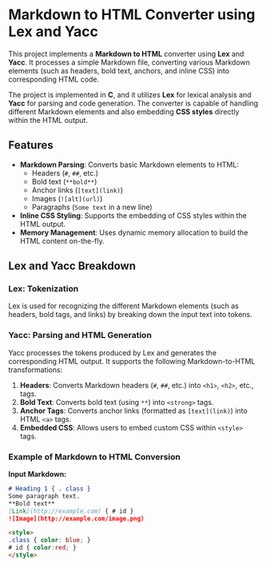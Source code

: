# Markdown to HTML Converter using Lex and Yacc

This project implements a **Markdown to HTML** converter using **Lex** and **Yacc**. It processes a simple Markdown file, converting various Markdown elements (such as headers, bold text, anchors, and inline CSS) into corresponding HTML code.

The project is implemented in **C**, and it utilizes **Lex** for lexical analysis and **Yacc** for parsing and code generation. The converter is capable of handling different Markdown elements and also embedding **CSS styles** directly within the HTML output.

## Features

- **Markdown Parsing**: Converts basic Markdown elements to HTML:
  - Headers (`#`, `##`, etc.)
  - Bold text (`**bold**`)
  - Anchor links (`[text](link)`)
  - Images (`![alt](url)`)
  - Paragraphs (`Some text` in a new line)
- **Inline CSS Styling**: Supports the embedding of CSS styles within the HTML output.
- **Memory Management**: Uses dynamic memory allocation to build the HTML content on-the-fly.
  
## Lex and Yacc Breakdown

### Lex: Tokenization
Lex is used for recognizing the different Markdown elements (such as headers, bold tags, and links) by breaking down the input text into tokens.

### Yacc: Parsing and HTML Generation
Yacc processes the tokens produced by Lex and generates the corresponding HTML output. It supports the following Markdown-to-HTML transformations:
1. **Headers**: Converts Markdown headers (`#`, `##`, etc.) into `<h1>`, `<h2>`, etc., tags.
2. **Bold Text**: Converts bold text (using `**`) into `<strong>` tags.
3. **Anchor Tags**: Converts anchor links (formatted as `[text](link)`) into HTML `<a>` tags.
4. **Embedded CSS**: Allows users to embed custom CSS within `<style>` tags.

### Example of Markdown to HTML Conversion

**Input Markdown:**
```markdown
# Heading 1 { . class }
Some paragraph text.
**Bold text**
[Link](http://example.com) { # id }
![Image](http://example.com/image.png)

<style>
.class { color: blue; }
# id { color:red; }
</style>
